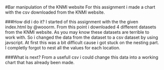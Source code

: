 #Bar manipulation of the KNMI website
For this assignment i made a chart with the csv downloaded from the KNMI website.

###How did i do it?
I started of this assignment with the the given index.html by @wooorm. From this point i downloaded 4 different datasets from the KNMI website. As you may know these datasets are terrible to work with. So i changed the data from the dataset to a csv dataset by using javscript. At first this was a bit difficult cause i got stuck on the nesting part. I completly forgot to nest all the values for each location.

###What is next?
From a usefull csv i could change this data into a working chart that has already been made.
